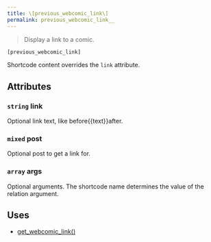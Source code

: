 ```yaml
---
title: \[previous_webcomic_link\]
permalink: previous_webcomic_link__
---
```


> Display a link to a comic.

```php
[previous_webcomic_link]
```

Shortcode content overrides the `link` attribute.

## Attributes

### `string` link
Optional link text, like before{{text}}after.

### `mixed` post
Optional post to get a link for.

### `array` args
Optional arguments. The shortcode name determines the
value of the relation argument.

## Uses
- [get_webcomic_link()](get_webcomic_link())
